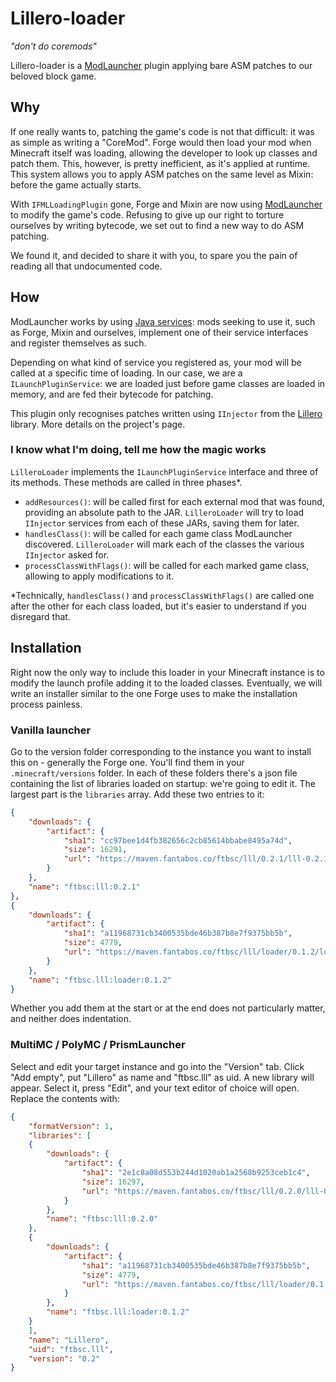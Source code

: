 # Lillero-loader
*"don't do coremods"*

Lillero-loader is a [ModLauncher](https://github.com/McModLauncher/modlauncher) plugin applying bare ASM patches to our beloved block game.

## Why
If one really wants to, patching the game's code is not that difficult: it was as simple as writing a "CoreMod". Forge would then load your mod when Minecraft itself was loading, allowing the developer to look up classes and patch them. This, however, is pretty inefficient, as it's applied at runtime. This system allows you to apply ASM patches on the same level as Mixin: before the game actually starts.

With `IFMLLoadingPlugin` gone, Forge and Mixin are now using [ModLauncher](https://github.com/McModLauncher/modlauncher) to modify the game's code. Refusing to give up our right to torture ourselves by writing bytecode, we set out to find a new way to do ASM patching.

We found it, and decided to share it with you, to spare you the pain of reading all that undocumented code.

## How
ModLauncher works by using [Java services](https://docs.oracle.com/javase/8/docs/api/java/util/ServiceLoader.html): mods seeking to use it, such as Forge, Mixin and ourselves, implement one of their service interfaces and register themselves as such.

Depending on what kind of service you registered as, your mod will be called at a specific time of loading. In our case, we are a `ILaunchPluginService`: we are loaded just before game classes are loaded in memory, and are fed their bytecode for patching.

This plugin only recognises patches written using `IInjector` from the [Lillero](https://git.fantabos.co/lillero) library. More details on the project's page.

### I know what I'm doing, tell me how the magic works
`LilleroLoader` implements the `ILaunchPluginService` interface and three of its methods. These methods are called in three phases*.
 * `addResources()`: will be called first for each external mod that was found, providing an absolute path to the JAR. `LilleroLoader` will try to load `IInjector` services from each of these JARs, saving them for later.
 * `handlesClass()`: will be called for each game class ModLauncher discovered. `LilleroLoader` will mark each of the classes the various `IInjector` asked for.
 * `processClassWithFlags()`: will be called for each marked game class, allowing to apply modifications to it.

\*Technically, `handlesClass()` and `processClassWithFlags()` are called one after the other for each class loaded, but it's easier to understand if you disregard that.

## Installation
Right now the only way to include this loader in your Minecraft instance is to modify the launch profile adding it to the loaded classes. Eventually, we will write an installer similar to the one Forge uses to make the installation process painless.

### Vanilla launcher
Go to the version folder corresponding to the instance you want to install this on - generally the Forge one. You'll find them in your `.minecraft/versions` folder. In each of these folders there's a json file containing the list of libraries loaded on startup: we're going to edit it. The largest part is the `libraries` array. Add these two entries to it:
```json
{
	"downloads": {
		"artifact": {
			"sha1": "cc97bee1d4fb382656c2cb85614bbabe8495a74d",
			"size": 16291,
			"url": "https://maven.fantabos.co/ftbsc/lll/0.2.1/lll-0.2.1.jar"
		}
	},
	"name": "ftbsc:lll:0.2.1"
},
{
	"downloads": {
		"artifact": {
			"sha1": "a11968731cb3400535bde46b387b8e7f9375bb5b",
			"size": 4779,
			"url": "https://maven.fantabos.co/ftbsc/lll/loader/0.1.2/loader-0.1.2.jar"
		}
	},
	"name": "ftbsc.lll:loader:0.1.2"
}
```

Whether you add them at the start or at the end does not particularly matter, and neither does indentation.

### MultiMC / PolyMC / PrismLauncher
Select and edit your target instance and go into the "Version" tab. Click "Add empty", put "Lillero" as name and "ftbsc.lll" as uid. A new library will appear. Select it, press "Edit", and your text editor of choice will open. Replace the contents with:

```json
{
    "formatVersion": 1,
    "libraries": [
    {
        "downloads": {
            "artifact": {
                "sha1": "2e1c8a08d553b244d1020ab1a2568b9253ceb1c4",
                "size": 16297,
                "url": "https://maven.fantabos.co/ftbsc/lll/0.2.0/lll-0.2.0.jar"
            }
        },
        "name": "ftbsc:lll:0.2.0"
    },
    {
        "downloads": {
            "artifact": {
                "sha1": "a11968731cb3400535bde46b387b8e7f9375bb5b",
                "size": 4779,
                "url": "https://maven.fantabos.co/ftbsc/lll/loader/0.1.2/loader-0.1.2.jar"
            }
        },
        "name": "ftbsc.lll:loader:0.1.2"
    }
    ],
    "name": "Lillero",
    "uid": "ftbsc.lll",
    "version": "0.2"
}
```
